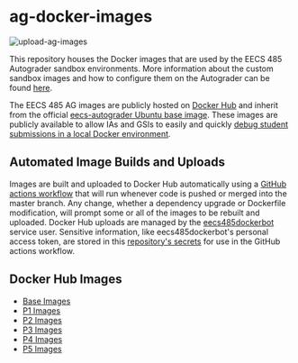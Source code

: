 # ag-docker-images

![upload-ag-images](https://github.com/eecs485staff/ag-docker-images/workflows/upload-ag-images/badge.svg)

This repository houses the Docker images that are used by the EECS 485 Autograder sandbox environments. More information about the custom sandbox images and how to configure them on the Autograder can be found [here](https://eecs-autograder.github.io/autograder.io/topics/custom_sandbox_images.html).

The EECS 485 AG images are publicly hosted on [Docker Hub](https://hub.docker.com/) and inherit from the official [eecs-autograder Ubuntu base image](https://github.com/eecs-autograder/base-docker-images). These images are publicly available to allow IAs and GSIs to easily and quickly [debug student submissions in a local Docker environment](https://github.com/eecs485staff/p1-insta485-static/blob/master/README_docker.md).

## Automated Image Builds and Uploads

Images are built and uploaded to Docker Hub automatically using a [GitHub actions workflow](https://github.com/eecs485staff/ag-docker-images/actions?query=workflow%3Aupload-ag-images) that will run whenever code is pushed or merged into the master branch. Any change, whether a dependency upgrade or Dockerfile modification, will prompt some or all of the images to be rebuilt and uploaded. Docker Hub uploads are managed by the [eecs485dockerbot](https://hub.docker.com/u/eecs485dockerbot) service user. Sensitive information, like eecs485dockerbot's personal access token, are stored in this [repository's secrets](https://github.com/eecs485staff/ag-docker-images/settings/secrets) for use in the GitHub actions workflow.

## Docker Hub Images

- [Base Images](https://hub.docker.com/repository/docker/eecs485/ag_base)
- [P1 Images](https://hub.docker.com/repository/docker/eecs485/p1)
- [P2 Images](https://hub.docker.com/repository/docker/eecs485/p2)
- [P3 Images](https://hub.docker.com/repository/docker/eecs485/p3)
- [P4 Images](https://hub.docker.com/repository/docker/eecs485/p4)
- [P5 Images](https://hub.docker.com/repository/docker/eecs485/p5)
